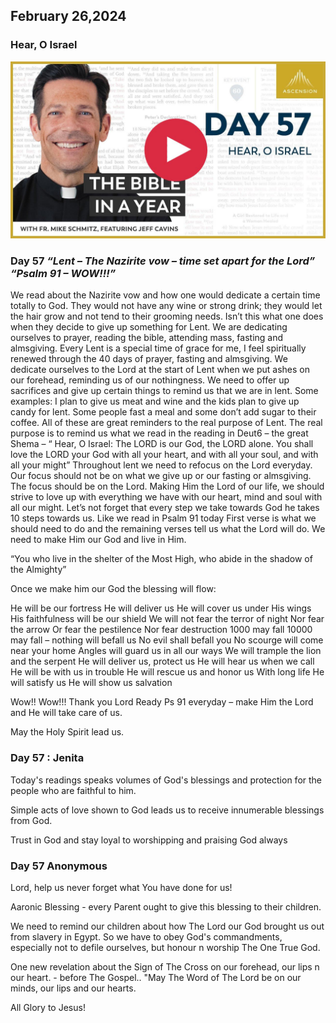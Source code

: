 ## February 26,2024 ##

### Hear, O Israel ###

[![Hear, O Israel](https://raw.githubusercontent.com/linusjf/BIAY/main/February/jpgs/Day057.jpg)](https://youtu.be/XmcXTuH0W4M "Hear, O Israel")

### Day 57 *“Lent – The Nazirite vow – time set apart for the Lord” “Psalm 91 – WOW!!!”* ###

 We read about the Nazirite vow and how one would dedicate a certain time totally to God. They would not have any wine or strong drink; they would let the hair grow and not tend to their grooming needs. Isn’t this what one does when they decide to give up something for Lent. 
We are dedicating ourselves to prayer, reading the bible, attending mass, fasting and almsgiving.
 Every Lent is a special time of grace for me, I feel spiritually renewed through the 40 days of prayer, fasting and almsgiving. 
We dedicate ourselves to the Lord at the start of Lent when we put ashes on our forehead, reminding us of our nothingness. We need to offer up sacrifices and give up certain things to remind us that we are in lent. Some examples: I plan to give us meat and wine and the kids plan to give up candy for lent. Some people fast a meal and some don’t add sugar to their coffee. All of these are great reminders to the real purpose of Lent. The real purpose is to remind us what we read in the reading in Deut6 – the great Shema – “ Hear, O Israel: The LORD is our God, the LORD alone. You shall love the LORD your God with all your heart, and with all your soul, and with all your might”
Throughout lent we need to refocus on the Lord everyday. Our focus should not be on what we give up or our fasting or almsgiving. The focus should be on the Lord. Making Him the Lord of our life, we should strive to love up with everything we have with our heart, mind and soul with all our might. 
Let’s not forget that every step we take towards God he takes 10 steps towards us. Like we read in Psalm 91 today First verse is what we should need to do and the remaining verses tell us what the Lord will do. 
We need to make Him our God and live in Him. 
   
“You who live in the shelter of the Most High,
  who abide in the shadow of the Almighty”

Once we make him our God the blessing will flow:

He will be our fortress
He will deliver us
He will cover us under His wings
His faithfulness will be our shield
We will not fear the terror of night
Nor fear the arrow
Or fear the pestilence
Nor fear destruction
1000 may fall 10000 may fall – nothing will befall us
No evil shall befall you
No scourge will come near your home
Angles will guard us in all our ways
We will trample the lion and the serpent
He will deliver us, protect us 
He will hear us when we call
He will be with us in trouble
He will rescue us and honor us
With long life He will satisfy us
He will show us salvation 

Wow!! Wow!!! Thank you Lord
Ready Ps 91 everyday – make Him the Lord and He will take care of us. 

May the Holy Spirit lead us.

### Day 57 : Jenita ###

Today's readings speaks volumes of God's blessings and protection for the people who are faithful to him. 

Simple acts of love shown to God leads us to receive innumerable blessings from God. 

Trust in God and stay loyal to worshipping and praising God always

### Day 57 Anonymous ###

Lord, help us never forget what You have done for us!

Aaronic Blessing - every Parent ought to give this blessing to their children. 

We need to remind our children about how The Lord our God  brought us out from slavery in Egypt.   So we have to obey God's commandments, especially not to defile ourselves,  but honour n worship The One True God.

One new revelation about the Sign of The  Cross on our forehead, our lips n our heart. - before The Gospel..
"May The Word of The Lord  be on our minds, our lips and our hearts. 

All Glory to Jesus!
